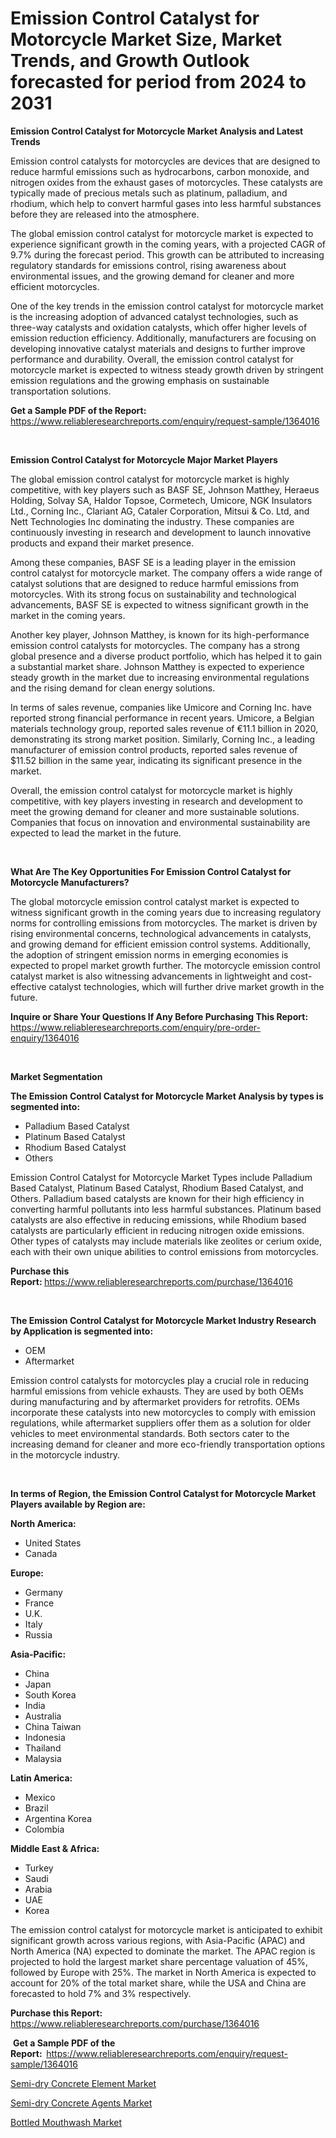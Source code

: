 <p><h1>Emission Control Catalyst for Motorcycle Market Size, Market Trends, and Growth Outlook forecasted for period from 2024 to 2031</h1></p><p><strong>Emission Control Catalyst for Motorcycle Market Analysis and Latest Trends</strong></p>
<p><p>Emission control catalysts for motorcycles are devices that are designed to reduce harmful emissions such as hydrocarbons, carbon monoxide, and nitrogen oxides from the exhaust gases of motorcycles. These catalysts are typically made of precious metals such as platinum, palladium, and rhodium, which help to convert harmful gases into less harmful substances before they are released into the atmosphere.</p><p>The global emission control catalyst for motorcycle market is expected to experience significant growth in the coming years, with a projected CAGR of 9.7% during the forecast period. This growth can be attributed to increasing regulatory standards for emissions control, rising awareness about environmental issues, and the growing demand for cleaner and more efficient motorcycles.</p><p>One of the key trends in the emission control catalyst for motorcycle market is the increasing adoption of advanced catalyst technologies, such as three-way catalysts and oxidation catalysts, which offer higher levels of emission reduction efficiency. Additionally, manufacturers are focusing on developing innovative catalyst materials and designs to further improve performance and durability. Overall, the emission control catalyst for motorcycle market is expected to witness steady growth driven by stringent emission regulations and the growing emphasis on sustainable transportation solutions.</p></p>
<p><strong>Get a Sample PDF of the Report:&nbsp;</strong> <a href="https://www.reliableresearchreports.com/enquiry/request-sample/1364016">https://www.reliableresearchreports.com/enquiry/request-sample/1364016</a></p>
<p>&nbsp;</p>
<p><strong>Emission Control Catalyst for Motorcycle Major Market Players</strong></p>
<p><p>The global emission control catalyst for motorcycle market is highly competitive, with key players such as BASF SE, Johnson Matthey, Heraeus Holding, Solvay SA, Haldor Topsoe, Cormetech, Umicore, NGK Insulators Ltd., Corning Inc., Clariant AG, Cataler Corporation, Mitsui & Co. Ltd, and Nett Technologies Inc dominating the industry. These companies are continuously investing in research and development to launch innovative products and expand their market presence.</p><p>Among these companies, BASF SE is a leading player in the emission control catalyst for motorcycle market. The company offers a wide range of catalyst solutions that are designed to reduce harmful emissions from motorcycles. With its strong focus on sustainability and technological advancements, BASF SE is expected to witness significant growth in the market in the coming years.</p><p>Another key player, Johnson Matthey, is known for its high-performance emission control catalysts for motorcycles. The company has a strong global presence and a diverse product portfolio, which has helped it to gain a substantial market share. Johnson Matthey is expected to experience steady growth in the market due to increasing environmental regulations and the rising demand for clean energy solutions.</p><p>In terms of sales revenue, companies like Umicore and Corning Inc. have reported strong financial performance in recent years. Umicore, a Belgian materials technology group, reported sales revenue of €11.1 billion in 2020, demonstrating its strong market position. Similarly, Corning Inc., a leading manufacturer of emission control products, reported sales revenue of $11.52 billion in the same year, indicating its significant presence in the market.</p><p>Overall, the emission control catalyst for motorcycle market is highly competitive, with key players investing in research and development to meet the growing demand for cleaner and more sustainable solutions. Companies that focus on innovation and environmental sustainability are expected to lead the market in the future.</p></p>
<p>&nbsp;</p>
<p><strong>What Are The Key Opportunities For Emission Control Catalyst for Motorcycle Manufacturers?</strong></p>
<p><p>The global motorcycle emission control catalyst market is expected to witness significant growth in the coming years due to increasing regulatory norms for controlling emissions from motorcycles. The market is driven by rising environmental concerns, technological advancements in catalysts, and growing demand for efficient emission control systems. Additionally, the adoption of stringent emission norms in emerging economies is expected to propel market growth further. The motorcycle emission control catalyst market is also witnessing advancements in lightweight and cost-effective catalyst technologies, which will further drive market growth in the future.</p></p>
<p><strong>Inquire or Share Your Questions If Any Before Purchasing This Report:</strong> <a href="https://www.reliableresearchreports.com/enquiry/pre-order-enquiry/1364016">https://www.reliableresearchreports.com/enquiry/pre-order-enquiry/1364016</a></p>
<p>&nbsp;</p>
<p><strong>Market Segmentation</strong></p>
<p><strong>The Emission Control Catalyst for Motorcycle Market Analysis by types is segmented into:</strong></p>
<p><ul><li>Palladium Based Catalyst</li><li>Platinum Based Catalyst</li><li>Rhodium Based Catalyst</li><li>Others</li></ul></p>
<p><p>Emission Control Catalyst for Motorcycle Market Types include Palladium Based Catalyst, Platinum Based Catalyst, Rhodium Based Catalyst, and Others. Palladium based catalysts are known for their high efficiency in converting harmful pollutants into less harmful substances. Platinum based catalysts are also effective in reducing emissions, while Rhodium based catalysts are particularly efficient in reducing nitrogen oxide emissions. Other types of catalysts may include materials like zeolites or cerium oxide, each with their own unique abilities to control emissions from motorcycles.</p></p>
<p><strong>Purchase this Report:&nbsp;</strong><a href="https://www.reliableresearchreports.com/purchase/1364016">https://www.reliableresearchreports.com/purchase/1364016</a></p>
<p>&nbsp;</p>
<p><strong>The Emission Control Catalyst for Motorcycle Market Industry Research by Application is segmented into:</strong></p>
<p><ul><li>OEM</li><li>Aftermarket</li></ul></p>
<p><p>Emission control catalysts for motorcycles play a crucial role in reducing harmful emissions from vehicle exhausts. They are used by both OEMs during manufacturing and by aftermarket providers for retrofits. OEMs incorporate these catalysts into new motorcycles to comply with emission regulations, while aftermarket suppliers offer them as a solution for older vehicles to meet environmental standards. Both sectors cater to the increasing demand for cleaner and more eco-friendly transportation options in the motorcycle industry.</p></p>
<p>&nbsp;</p>
<p><strong>In terms of Region, the Emission Control Catalyst for Motorcycle Market Players available by Region are:</strong></p>
<p>
    <p> <strong> North America: </strong>
        <ul>
            <li>United States</li>
            <li>Canada</li>
        </ul>
        </p> 
    <p> <strong> Europe: </strong>
        <ul>
            <li>Germany</li>
            <li>France</li>
            <li>U.K.</li>
            <li>Italy</li>
            <li>Russia</li>
        </ul>
        </p> 
    <p> <strong> Asia-Pacific: </strong>
        <ul>
            <li>China</li>
            <li>Japan</li>
            <li>South Korea</li>
            <li>India</li>
            <li>Australia</li>
            <li>China Taiwan</li>
            <li>Indonesia</li>
            <li>Thailand</li>
            <li>Malaysia</li>
        </ul>
        </p> 
    <p> <strong> Latin America: </strong>
        <ul>
            <li>Mexico</li>
            <li>Brazil</li>
            <li>Argentina Korea</li>
            <li>Colombia</li>
        </ul>
        </p> 
    <p> <strong> Middle East & Africa: </strong>
        <ul>
            <li>Turkey</li>
            <li>Saudi</li>
            <li>Arabia</li>
            <li>UAE</li>
            <li>Korea</li>
        </ul>
    </p>
    </p>
<p><p>The emission control catalyst for motorcycle market is anticipated to exhibit significant growth across various regions, with Asia-Pacific (APAC) and North America (NA) expected to dominate the market. The APAC region is projected to hold the largest market share percentage valuation of 45%, followed by Europe with 25%. The market in North America is expected to account for 20% of the total market share, while the USA and China are forecasted to hold 7% and 3% respectively.</p></p>
<p><strong>Purchase this Report: </strong><a href="https://www.reliableresearchreports.com/purchase/1364016">https://www.reliableresearchreports.com/purchase/1364016</a></p>
<p>&nbsp;<strong>Get a Sample PDF of the Report:&nbsp;&nbsp;</strong><a href="https://www.reliableresearchreports.com/enquiry/request-sample/1364016">https://www.reliableresearchreports.com/enquiry/request-sample/1364016</a></p>
<p><strong></strong></p>
<p><p><a href="https://view.publitas.com/reportprime-1/semi-dry-concrete-element-market-provides-detailed-segmentation-of-this-market-based-on-type-application-and-region-and-forecast-for-the-period-from-2023-2030/">Semi-dry Concrete Element Market</a></p><p><a href="https://view.publitas.com/reportprime-1/semi-dry-concrete-agents-market-growth-market-trends-covid-19-impact-and-forecasts-for-period-from-2023-2030/">Semi-dry Concrete Agents Market</a></p><p><a href="https://view.publitas.com/reportprime-1/bottled-mouthwash-market-share-market-new-trends-analysis-report-by-type-by-application-by-end-use-by-region-and-segment-forecasts-2023-2030/">Bottled Mouthwash Market</a></p></p>